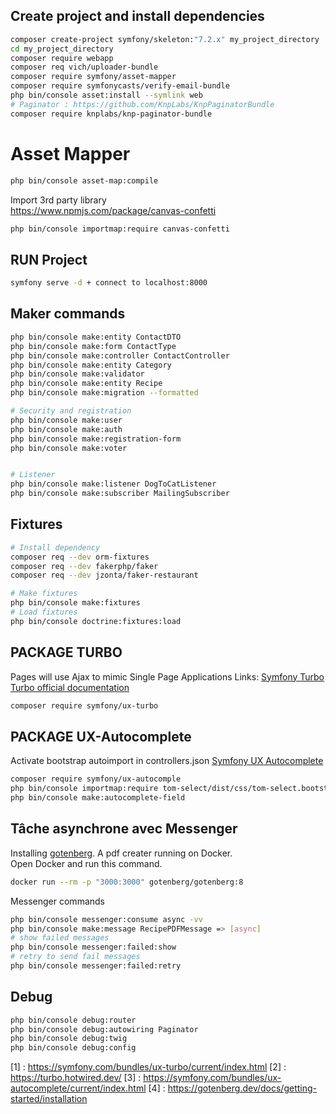 ## Create project and install dependencies
```bash
composer create-project symfony/skeleton:"7.2.x" my_project_directory  
cd my_project_directory  
composer require webapp  
composer req vich/uploader-bundle  
composer require symfony/asset-mapper  
composer require symfonycasts/verify-email-bundle  
php bin/console asset:install --symlink web  
# Paginator : https://github.com/KnpLabs/KnpPaginatorBundle
composer require knplabs/knp-paginator-bundle
```
# Asset Mapper
``` bash
php bin/console asset-map:compile
```
Import 3rd party library   
https://www.npmjs.com/package/canvas-confetti
```bash
php bin/console importmap:require canvas-confetti
```


## RUN Project
```bash
symfony serve -d + connect to localhost:8000  
```

## Maker commands
```bash
php bin/console make:entity ContactDTO  
php bin/console make:form ContactType  
php bin/console make:controller ContactController  
php bin/console make:entity Category  
php bin/console make:validator  
php bin/console make:entity Recipe  
php bin/console make:migration --formatted  

# Security and registration
php bin/console make:user  
php bin/console make:auth  
php bin/console make:registration-form  
php bin/console make:voter  


# Listener
php bin/console make:listener DogToCatListener
php bin/console make:subscriber MailingSubscriber
```

## Fixtures
```bash
# Install dependency
composer req --dev orm-fixtures
composer req --dev fakerphp/faker
composer req --dev jzonta/faker-restaurant

# Make fixtures
php bin/console make:fixtures
# Load fixtures
php bin/console doctrine:fixtures:load
```

## PACKAGE TURBO
Pages will use Ajax to mimic Single Page Applications
Links:
[Symfony Turbo](1)
[Turbo official documentation](2)

```bash
composer require symfony/ux-turbo
```

## PACKAGE UX-Autocomplete
Activate bootstrap autoimport in controllers.json
[Symfony UX Autocomplete](3)
```bash
composer require symfony/ux-autocomple
php bin/console importmap:require tom-select/dist/css/tom-select.bootstrap5.css
php bin/console make:autocomplete-field
```

## Tâche asynchrone avec Messenger
Installing [gotenberg](4).  A pdf creater running on Docker.  
Open Docker and run this command.
```bash
docker run --rm -p "3000:3000" gotenberg/gotenberg:8
```
Messenger commands
```bash
php bin/console messenger:consume async -vv
php bin/console make:message RecipePDFMessage => [async]
# show failed messages
php bin/console messenger:failed:show
# retry to send fail messages
php bin/console messenger:failed:retry
```

## Debug
```bash
php bin/console debug:router
php bin/console debug:autowiring Paginator
php bin/console debug:twig
php bin/console debug:config
```

[1] : https://symfony.com/bundles/ux-turbo/current/index.html
[2] : https://turbo.hotwired.dev/
[3] : https://symfony.com/bundles/ux-autocomplete/current/index.html
[4] : https://gotenberg.dev/docs/getting-started/installation